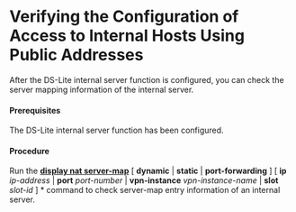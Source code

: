 Verifying the Configuration of Access to Internal Hosts Using Public Addresses
==============================================================================

After the DS-Lite internal server function is configured, you can check the server mapping information of the internal server.

#### Prerequisites

The DS-Lite internal server function has been configured.


#### Procedure

Run the [**display nat server-map**](cmdqueryname=display+nat+server-map) [ **dynamic** | **static** | **port-forwarding** ] [ **ip** *ip-address* | **port** *port-number* | **vpn-instance** *vpn-instance-name* | **slot** *slot-id* ] \* command to check server-map entry information of an internal server.